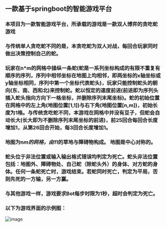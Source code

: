 ## 一款基于springboot的智能游戏平台

### 本项目为一款智能游戏平台，所承载的游戏是一款双人博弈的贪吃蛇游戏
### 与传统单人贪吃蛇不同的是，本贪吃蛇为双人对战，每回合玩家同时做出决策控制自己的蛇。

### 玩家在n*m的网格中操纵一条蛇(蛇是一系列坐标构成的有限不重复有顺序的序列，序列中相邻坐标在地图上均相邻，即两坐标的x轴坐标或y轴坐标相同，序列中第一个坐标代表蛇头)，玩家只能控制蛇头的朝向(东、南、西和北)来控制蛇。蛇以恒定的速度前进(前进即为序列头插入蛇头指向方向下一格坐标，并删除序列末尾坐标)。蛇的初始位置在网格中的左上角(地图位置[1,1])与右下角(地图位置[n,m])，初始长度为1格。与传统贪吃蛇不同，本游戏在网格中并没有豆子，但蛇会自动长大(长大即为不删除序列末尾坐标的前进)，前25回合每回合长度增加1，从第26回合开始，每3回合长度增加1。

### 地图为n*m的网格，由1*1的草地与障碍物构成。 地图是中心对称的。

### 蛇头位于非法位置或输入输出格式错误均判定为死亡。蛇头非法位置包括：地图外、障碍物处、自己蛇（除蛇头外）的身体、对方蛇的身体。任何一条蛇死亡时，游戏结束。若蛇同时死亡，判定为平局，否则先死的一方输，另一方赢。

### 与其他游戏一样，游戏要求Bot每步时限为1秒，超时会判定为死亡。

### 以下为游戏界面的示例图：

![image](https://github.com/sgynb111/King-Of-Bot/assets/92137638/26013e0b-3474-4218-aeac-51072e3686cd)



